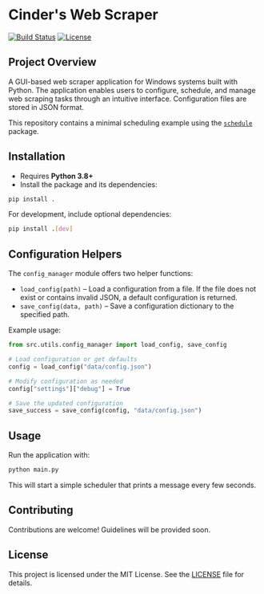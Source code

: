 # Cinder's Web Scraper

[![Build Status](https://img.shields.io/badge/build-passing-brightgreen)](#)
[![License](https://img.shields.io/badge/license-MIT-blue)](#license)

## Project Overview

A GUI-based web scraper application for Windows systems built with Python. The application enables users to configure, schedule, and manage web scraping tasks through an intuitive interface. Configuration files are stored in JSON format.

This repository contains a minimal scheduling example using the [`schedule`](https://pypi.org/project/schedule/) package.

## Installation

- Requires **Python 3.8+**
- Install the package and its dependencies:

```bash
pip install .
```

For development, include optional dependencies:

```bash
pip install .[dev]
```

## Configuration Helpers

The `config_manager` module offers two helper functions:

- `load_config(path)` – Load a configuration from a file. If the file does not exist or contains invalid JSON, a default configuration is returned.
- `save_config(data, path)` – Save a configuration dictionary to the specified path.

Example usage:

```python
from src.utils.config_manager import load_config, save_config

# Load configuration or get defaults
config = load_config("data/config.json")

# Modify configuration as needed
config["settings"]["debug"] = True

# Save the updated configuration
save_success = save_config(config, "data/config.json")
```

## Usage

Run the application with:

```bash
python main.py
```

This will start a simple scheduler that prints a message every few seconds.

## Contributing

Contributions are welcome! Guidelines will be provided soon.

## License

This project is licensed under the MIT License. See the [LICENSE](LICENSE) file for details.

